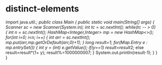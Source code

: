 # distinct-elements

import java.util.*;
public class Main
{
    public static void main(String[] args)
    {
        Scanner sc = new Scanner(System.in);
        int tc = sc.nextInt();
        while(tc -- > 0)
        {
            int n = sc.nextInt();
            HashMap<Integer,Integer> mp = new HashMap<>();
            for(int i=0; i<n; i++)
            {
                int arr = sc.nextInt();
                mp.put(arr,mp.getOrDefault(arr,0)+1);
            }
            long result=1;
            for(Map.Entry e : mp.entrySet())
            {
                int y = (int) e.getValue();
                if(y==1) result=result*2;
                else result=result*(1+ y);
                result%=1000000007;
            }
            System.out.println(result-1);
        }
    }
}
